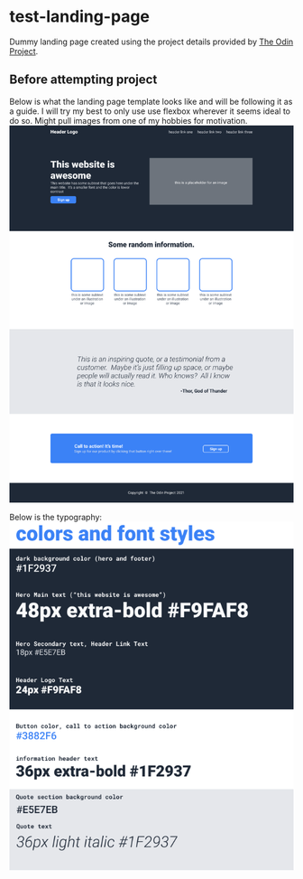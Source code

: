# test-landing-page

Dummy landing page created using the project details provided by [The Odin Project](https://www.theodinproject.com/lessons/foundations-landing-page).

## Before attempting project

Below is what the landing page template looks like and will be following it as a guide. I will try my best to only use use flexbox wherever it seems ideal to do so. Might pull images from one of my hobbies for motivation.
![Template](./notes/01.png)

Below is the typography:
![Typography](./notes/02.png)
